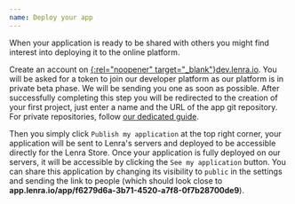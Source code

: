 ```yaml
---
name: Deploy your app
---
```


When your application is ready to be shared with others you might find interest into deploying it to the online platform.

Create an account on [{:rel="noopener" target="_blank"}dev.lenra.io](https://dev.lenra.io).
You will be asked for a token to join our developer platform as our platform is in private beta phase.
We will be sending you one as soon as possible.
After successfully completing this step you will be redirected to the creation of your first project, just enter a name and the URL of the app git repository.
For private repositories, follow [our dedicated guide](../guides/use-private-repository.html).

Then you simply click `Publish my application` at the top right corner, your application will be sent to Lenra's servers and deployed to be accessible directly for the Lenra Store.
Once your application is fully deployed on our servers, it will be accessible by clicking the  `See my application` button.
You can share this application by changing its visibility to `public` in the settings and sending the link to people (which should look close to **app.lenra.io/app/f6279d6a-3b71-4520-a7f8-0f7b28700de9**).